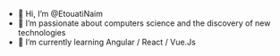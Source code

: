 - 👋 Hi, I’m @EtouatiNaim
- 👀 I’m passionate about computers science and the discovery of new technologies
- 🌱 I’m currently learning Angular / React / Vue.Js 
